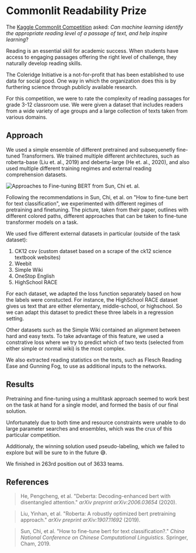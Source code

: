 # Commonlit Readability Prize

The [Kaggle Commonlit Competition](https://www.kaggle.com/c/commonlitreadabilityprize/) asked: *Can machine learning identify the appropriate reading level of a passage of text, and help inspire learning*? 

Reading is an essential skill for academic success. When students have access to engaging passages offering the right level of challenge, they naturally develop reading skills.

The Coleridge Initiative is a not-for-profit that has been established to use data for social good. One way in which the organization does this is by furthering science through publicly available research.

For this competition, we were to rate the complexity of reading passages for grade 3-12 classroom use. We were given a dataset that includes readers from a wide variety of age groups and a large collection of texts taken from various domains.

## Approach

We used a simple ensemble of different pretrained and subsequenetly fine-tuned Transformers. We trained multiple different architectures, such as roberta-base (Liu et. al., 2019) and deberta-large (He et. al., 2020), and also used multiple different training regimes and external reading comprehension datasets.

![Approaches to Fine-tuning BERT from Sun, Chi et. al.](/assets/images/commonlit.png)

Following the recommendations in Sun, Chi, et al. on "How to fine-tune bert for text classification", we experimented with different regimes of pretraining and finetuning. The picture, taken from their paper, outlines with different colored paths, different approaches that can be taken to fine-tune transformer models on a task.


We used five different external datasets in particular (outside of the task dataset):

1. CK12 csv (custom dataset based on a scrape of the ck12 science textbook websites)
2. Weebit
3. Simple Wiki
4. OneStop English
5. HighSchool RACE

For each dataset, we adapted the loss function separately based on how the labels were constucted. For instance, the HighSchool RACE dataset gives us text that are either elementary, middle-school, or highschool. So we can adapt this dataset to predict these three labels in a regression setting. 

Other datasets such as the Simple Wiki contained an alignment between hard and easy texts. To take advantage of this feature, we used a constrative loss where we try to predict which of two texts (selected from either simple or normal wiki) is the most complex.

We also extracted reading statistics on the texts, such as Flesch Reading Ease and Gunning Fog, to use as additional inputs to the networks.


## Results

Pretraining and fine-tuning using a multitask approach seemed to work best on the task at hand for a single model, and formed the basis of our final solution.

Unfortunately due to both time and resource constraints were unable to do large parameter searches and ensembles, which was the crux of this particular competition. 

Additionaly, the winning solution used pseudo-labeling, which we failed to explore but will be sure to in the future 😅.

We finished in 263rd position out of 3633 teams.

## References

> He, Pengcheng, et al. "Deberta: Decoding-enhanced bert with disentangled attention." *arXiv preprint arXiv:2006.03654* (2020).

> Liu, Yinhan, et al. "Roberta: A robustly optimized bert pretraining approach." *arXiv preprint arXiv:1907.11692* (2019).

> Sun, Chi, et al. "How to fine-tune bert for text classification?." *China National Conference on Chinese Computational Linguistics*. Springer, Cham, 2019.


